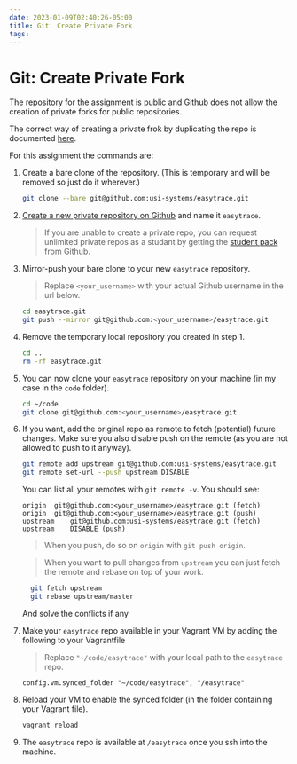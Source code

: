 ```yaml
---
date: 2023-01-09T02:40:26-05:00
title: Git: Create Private Fork
tags: 
---
```


# Git: Create Private Fork

The [repository](https://github.com/usi-systems/easytrace) for the assignment is public and Github does not allow the creation of private forks for public repositories.

The correct way of creating a private frok by duplicating the repo is documented [here](https://help.github.com/articles/duplicating-a-repository/).

For this assignment the commands are:

1. Create a bare clone of the repository. (This is temporary and will be removed so just do it wherever.)
    ```bash
    git clone --bare git@github.com:usi-systems/easytrace.git
    ```

2. [Create a new private repository on Github](https://help.github.com/articles/creating-a-new-repository/) and name it `easytrace`.
    > If you are unable to create a private repo, you can request unlimited private repos as a studant by getting
    > the [student pack](https://education.github.com/pack) from Github.

3. Mirror-push your bare clone to your new `easytrace` repository.
    > Replace `<your_username>` with your actual Github username in the url below.
    
    ```bash
    cd easytrace.git
    git push --mirror git@github.com:<your_username>/easytrace.git
    ```

4. Remove the temporary local repository you created in step 1.
    ```bash
    cd ..
    rm -rf easytrace.git
    ```
    
5. You can now clone your `easytrace` repository on your machine (in my case in the `code` folder).
    ```bash
    cd ~/code
    git clone git@github.com:<your_username>/easytrace.git
    ```
   
6. If you want, add the original repo as remote to fetch (potential) future changes.
    Make sure you also disable push on the remote (as you are not allowed to push to it anyway).
    ```bash
    git remote add upstream git@github.com:usi-systems/easytrace.git
    git remote set-url --push upstream DISABLE
    ```
    You can list all your remotes with `git remote -v`. You should see:
    ```
    origin	git@github.com:<your_username>/easytrace.git (fetch)
    origin	git@github.com:<your_username>/easytrace.git (push)
    upstream	git@github.com:usi-systems/easytrace.git (fetch)
    upstream	DISABLE (push)
    ```
    > When you push, do so on `origin` with `git push origin`.
   
    > When you want to pull changes from `upstream` you can just fetch the remote and rebase on top of your work.
    ```bash
      git fetch upstream
      git rebase upstream/master
      ```
      And solve the conflicts if any

7. Make your `easytrace` repo available in your Vagrant VM by adding the following to your Vagrantfile
    > Replace `"~/code/easytrace"` with your local path to the `easytrace` repo. 
    
    ```
    config.vm.synced_folder "~/code/easytrace", "/easytrace"
    ```
    
8. Reload your VM to enable the synced folder (in the folder containing your Vagrant file).
    ```bash
    vagrant reload 
    ```
    
9. The `easytrace` repo is available at `/easytrace` once you ssh into the machine.